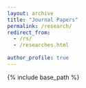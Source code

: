 ```yaml
---
layout: archive
title: "Journal Papers"
permalink: /research/
redirect_from: 
  - /rs/
  - /researches.html
  
author_profile: true
---
```


{% include base_path %}


